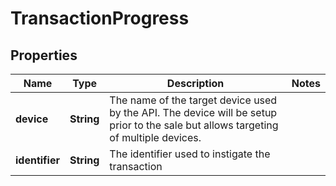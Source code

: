 
# TransactionProgress

## Properties
Name | Type | Description | Notes
------------ | ------------- | ------------- | -------------
**device** | **String** | The name of the target device used by the API. The device will be setup prior to the sale but allows targeting of multiple devices. | 
**identifier** | **String** | The identifier used to instigate the transaction | 



